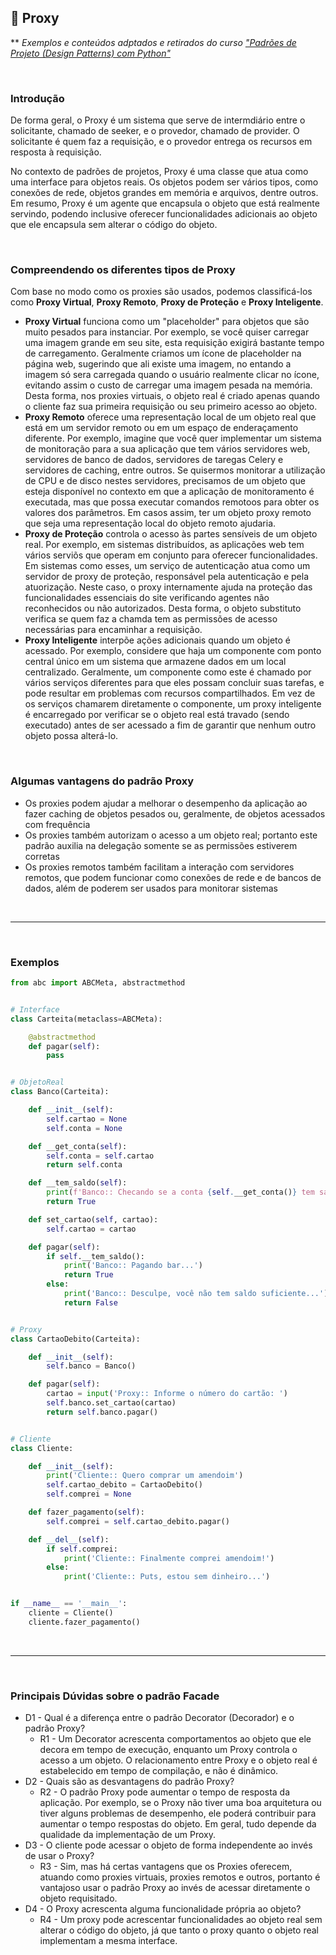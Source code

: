 ## 📝 Proxy

** *Exemplos e conteúdos adptados e retirados do curso ["Padrões de Projeto (Design Patterns) com Python"](https://www.udemy.com/course/padroes-de-projeto-com-python)*

​

### Introdução

De forma geral, o Proxy é um sistema que serve de intermdiário entre o solicitante, chamado de seeker, e o provedor, chamado de provider.
O solicitante é quem faz a requisição, e o provedor entrega os recursos em resposta à requisição.

No contexto de padrões de projetos, Proxy é uma classe que atua como uma interface para objetos reais. Os objetos podem ser vários tipos, como conexões de rede, objetos grandes em memória e arquivos, dentre outros.
Em resumo, Proxy é um agente que encapsula o objeto que está realmente servindo, podendo inclusive oferecer funcionalidades adicionais ao objeto que ele encapsula sem alterar o código do objeto.

​

### Compreendendo os diferentes tipos de Proxy

Com base no modo como os proxies são usados, podemos classificá-los como **Proxy Virtual**, **Proxy Remoto**, **Proxy de Proteção** e **Proxy Inteligente**.

- **Proxy Virtual** funciona como um "placeholder" para objetos que são muito pesados para instanciar. Por exemplo, se você quiser carregar uma imagem grande em seu site, esta requisição exigirá bastante tempo de carregamento. Geralmente criamos um ícone de placeholder na página web, sugerindo que ali existe uma imagem, no entando a imagem só sera carregada quando o usuário realmente clicar no ícone, evitando assim o custo de carregar uma imagem pesada na memória.
Desta forma, nos proxies virtuais, o objeto real é criado apenas quando o cliente faz sua primeira requisição ou seu primeiro acesso ao objeto.
- **Proxy Remoto** oferece uma representação local de um objeto real que está em um servidor remoto ou em um espaço de enderaçamento diferente. Por exemplo, imagine que você quer implementar um sistema de monitoração para a sua aplicação que tem vários servidores web, servidores de banco de dados, servidores de taregas Celery e servidores de caching, entre outros.
Se quisermos monitorar a utilização de CPU e de disco nestes servidores, precisamos de um objeto que esteja disponível no contexto em que a aplicação de monitoramento é executada, mas que possa executar comandos remotoos para obter os valores dos parâmetros.
Em casos assim, ter um objeto proxy remoto que seja uma representação local do objeto remoto ajudaria.
- **Proxy de Proteção** controla o acesso às partes sensíveis de um objeto real. Por exemplo, em sistemas distribuídos, as aplicações web tem vários serviõs que operam em conjunto para oferecer funcionalidades. Em sistemas como esses, um serviço de autenticação atua como um servidor de proxy de proteção, responsável pela autenticação e pela atuorização.
Neste caso, o proxy internamente ajuda na proteção das funcionalidades essenciais do site verificando agentes não reconhecidos ou não autorizados. Desta forma, o objeto substituto verifica se quem faz a chamda tem as permissões de acesso necessárias para encaminhar a requisição.
- **Proxy Inteligente** interpõe ações adicionais quando um objeto é acessado. Por exemplo, considere que haja um componente com ponto central único em um sistema que armazene dados em um local centralizado. Geralmente, um componente como este é chamado por vários serviços diferentes para que eles possam concluir suas tarefas, e pode resultar em problemas com recursos compartilhados.
Em vez de os serviços chamarem diretamente o componente, um proxy inteligente é encarregado por verificar se o objeto real está travado (sendo executado) antes de ser acessado a fim de garantir que nenhum outro objeto possa alterá-lo.

​

### Algumas vantagens do padrão **Proxy**

- Os proxies podem ajudar a melhorar o desempenho da aplicação ao fazer caching de objetos pesados ou, geralmente, de objetos acessados com frequência
- Os proxies também autorizam o acesso a um objeto real; portanto este padrão auxilia na delegação somente se as permissões estiverem corretas
- Os proxies remotos também facilitam a interação com servidores remotos, que podem funcionar como conexões de rede e de bancos de dados, além de poderem ser usados para monitorar sistemas

​

* * *

​

### Exemplos

```python
from abc import ABCMeta, abstractmethod


# Interface
class Carteita(metaclass=ABCMeta):

    @abstractmethod
    def pagar(self):
        pass


# ObjetoReal
class Banco(Carteita):

    def __init__(self):
        self.cartao = None
        self.conta = None

    def __get_conta(self):
        self.conta = self.cartao
        return self.conta

    def __tem_saldo(self):
        print(f'Banco:: Checando se a conta {self.__get_conta()} tem saldo.')
        return True

    def set_cartao(self, cartao):
        self.cartao = cartao

    def pagar(self):
        if self.__tem_saldo():
            print('Banco:: Pagando bar...')
            return True
        else:
            print('Banco:: Desculpe, você não tem saldo suficiente...')
            return False


# Proxy
class CartaoDebito(Carteita):

    def __init__(self):
        self.banco = Banco()

    def pagar(self):
        cartao = input('Proxy:: Informe o número do cartão: ')
        self.banco.set_cartao(cartao)
        return self.banco.pagar()


# Cliente
class Cliente:

    def __init__(self):
        print('Cliente:: Quero comprar um amendoim')
        self.cartao_debito = CartaoDebito()
        self.comprei = None

    def fazer_pagamento(self):
        self.comprei = self.cartao_debito.pagar()

    def __del__(self):
        if self.comprei:
            print('Cliente:: Finalmente comprei amendoim!')
        else:
            print('Cliente:: Puts, estou sem dinheiro...')


if __name__ == '__main__':
    cliente = Cliente()
    cliente.fazer_pagamento()
```

​

* * *

​

### Principais Dúvidas sobre o padrão Facade

- D1 - Qual é a diferença entre o padrão Decorator (Decorador) e o padrão Proxy?
  - R1 - Um Decorator acrescenta comportamentos ao objeto que ele decora em tempo de execução, enquanto um Proxy controla o acesso a um objeto. O relacionamento entre Proxy e o objeto real é estabelecido em tempo de compilação, e não é dinâmico.
- D2 - Quais são as desvantagens do padrão Proxy?
  - R2 - O padrão Proxy pode aumentar o tempo de resposta da aplicação. Por exemplo, se o Proxy não tiver uma boa arquitetura ou tiver alguns problemas de desempenho, ele poderá contribuir para aumentar o tempo respostas do objeto. Em geral, tudo depende da qualidade da implementação de um Proxy.
- D3 - O cliente pode acessar o objeto de forma independente ao invés de usar o Proxy?
  - R3 - Sim, mas há certas vantagens que os Proxies oferecem, atuando como proxies virtuais, proxies remotos e outros, portanto é vantajoso usar o padrão Proxy ao invés de acessar diretamente o objeto requisitado.
- D4 - O Proxy acrescenta alguma funcionalidade própria ao objeto?
  - R4 - Um proxy pode acrescentar funcionalidades ao objeto real sem alterar o código do objeto, já que tanto o proxy quanto o objeto real implementam a mesma interface.
